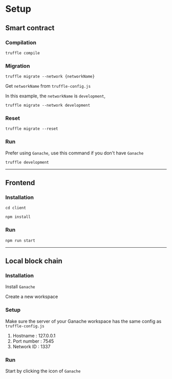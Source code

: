 # Setup

## Smart contract

### Compilation

```
truffle compile
```

### Migration

```
truffle migrate --network {networkName}
```

Get `networkName` from `truffle-config.js`

In this example, the `networkName` is `development`,

```
truffle migrate --network development
```

### Reset

```
truffle migrate --reset
```

### Run

Prefer using `Ganache`, use this command if you don't have `Ganache`

```
truffle development
```

---

## Frontend

### Installation

```
cd client

npm install
```

### Run

```
npm run start
```

---

## Local block chain

### Installation

Install `Ganache`

Create a new workspace

### Setup

Make sure the server of your Ganache workspace has the same config as `truffle-config.js`

1. Hostname : 127.0.0.1
2. Port number : 7545
3. Network ID : 1337

### Run

Start by clicking the icon of `Ganache`